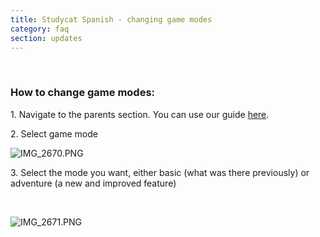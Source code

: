 ```yaml
---
title: Studycat Spanish - changing game modes
category: faq
section: updates
---
```

 


### **How to change game modes:**


1\. Navigate to the parents section. You can use our guide [here](https://help.studycat.com/hc/en-us/articles/34518228622105/preview/eyJhbGciOiJIUzI1NiJ9.eyJpZCI6MzQ1MTgyMjg2MjIxMDUsImV4cCI6MTcyMDQxMDgxN30.7hW1u2Miesjcs2XqDuBHBNv7tBPGmmhqN4EJUGeGWJE).


2\. Select game mode


  
![IMG_2670.PNG](https://help.studycat.com/hc/article_attachments/34771475427225)


3\. Select the mode you want, either basic (what was there previously) or adventure (a new and improved feature)


 


![IMG_2671.PNG](https://help.studycat.com/hc/article_attachments/34771498307353)